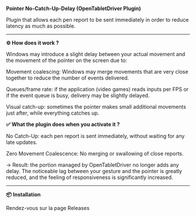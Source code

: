 **Pointer No-Catch-Up-Delay (OpenTabletDriver Plugin)**

Plugin that allows each pen report to be sent immediately in order to reduce latency as much as possible.

___________________________________________________________________________________________________________________________________________

**⚙️ How does it work ?**

Windows may introduce a slight delay between your actual movement and the movement of the pointer on the screen due to:

Movement coalescing: Windows may merge movements that are very close together to reduce the number of events delivered.

Queues/frame rate: if the application (video games) reads inputs per FPS or if the event queue is busy, delivery may be slightly delayed.

Visual catch-up: sometimes the pointer makes small additional movements just after, while everything catches up.

**✅ What the plugin does when you activate it ?**

No Catch-Up: each pen report is sent immediately, without waiting for any late updates.

Zero Movement Coalescence: No merging or swallowing of close reports.

→ Result: the portion managed by OpenTabletDriver no longer adds any delay. The noticeable lag between your gesture and the pointer is greatly reduced, and the feeling of responsiveness is significantly increased.

___________________________________________________________________________________________________________________________________________

**📦 Installation**

Rendez-vous sur la page Releases
